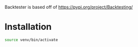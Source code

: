 Backtester is based off of https://pypi.org/project/Backtesting/

# Installation
``` bash
source venv/bin/activate
```